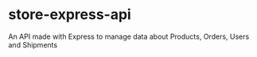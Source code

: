 # store-express-api
An API made with Express to manage data about Products, Orders, Users and Shipments
